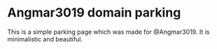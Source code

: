 # Angmar3019 domain parking

This is a simple parking page which was made for @Angmar3019. It is minimalistic and beautiful.
